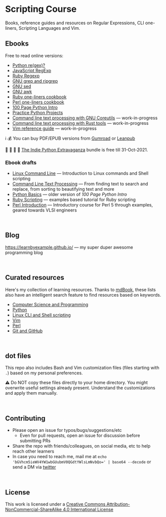 # Scripting Course

Books, reference guides and resources on Regular Expressions, CLI one-liners, Scripting Languages and Vim.

## Ebooks

Free to read online versions:

* [Python re(gex)?](https://learnbyexample.github.io/py_regular_expressions/)
* [JavaScript RegExp](https://learnbyexample.github.io/learn_js_regexp/)
* [Ruby Regexp](https://learnbyexample.github.io/Ruby_Regexp/)
* [GNU grep and ripgrep](https://learnbyexample.github.io/learn_gnugrep_ripgrep/)
* [GNU sed](https://learnbyexample.github.io/learn_gnused/)
* [GNU awk](https://learnbyexample.github.io/learn_gnuawk/)
* [Ruby one-liners cookbook](https://learnbyexample.github.io/learn_ruby_oneliners/)
* [Perl one-liners cookbook](https://learnbyexample.github.io/learn_perl_oneliners/)
* [100 Page Python Intro](https://learnbyexample.github.io/100_page_python_intro/)
* [Practice Python Projects](https://learnbyexample.github.io/practice_python_projects/)
* [Command line text processing with GNU Coreutils](https://learnbyexample.github.io/cli_text_processing_coreutils/) — work-in-progress
* [Command line text processing with Rust tools](https://learnbyexample.github.io/cli_text_processing_rust/) — work-in-progress
* [Vim reference guide](https://learnbyexample.github.io/vim_reference/) — work-in-progress

:information_source: :moneybag: You can buy PDF/EPUB versions from [Gumroad](https://learnbyexample.gumroad.com/) or [Leanpub](https://leanpub.com/u/learnbyexample)

📢 📢 📢 🐍 [The Indie Python Extravaganza](https://leanpub.com/b/theindiepythonextravaganza/c/pytober) bundle is free till 31-Oct-2021.

### Ebook drafts

* [Linux Command Line](https://github.com/learnbyexample/Linux_command_line) — Introduction to Linux commands and Shell scripting
* [Command Line Text Processing](https://github.com/learnbyexample/Command-line-text-processing) — From finding text to search and replace, from sorting to beautifying text and more
* [Python Basics](https://github.com/learnbyexample/Python_Basics) — older version of *100 Page Python Intro*
* [Ruby Scripting](https://github.com/learnbyexample/Ruby_Scripting) — examples based tutorial for Ruby scripting
* [Perl Introduction](https://github.com/learnbyexample/Perl_intro) — Introductory course for Perl 5 through examples, geared towards VLSI engineers

<br>

## Blog

https://learnbyexample.github.io/ — my super duper awesome programming blog

<br>

## Curated resources

Here's my collection of learning resources. Thanks to [mdBook](https://github.com/rust-lang/mdBook), these lists also have an intelligent search feature to find resources based on keywords.

* [Computer Science and Programming](https://learnbyexample.github.io/curated_resources/cs_programming.html)
* [Python](https://learnbyexample.github.io/py_resources/)
* [Linux CLI and Shell scripting](https://learnbyexample.github.io/curated_resources/linux_cli_scripting.html)
* [Vim](https://learnbyexample.github.io/curated_resources/vim.html)
* [Perl](https://learnbyexample.github.io/curated_resources/perl.html)
* [Git and GitHub](https://learnbyexample.github.io/curated_resources/git_and_github.html)

<br>

## dot files

This repo also includes Bash and Vim customization files (files starting with `.`) based on my personal preferences.

⚠️ Do NOT copy these files directly to your home directory. You might overwrite useful settings already present. Understand the customizations and apply them manually.

<br>

## Contributing

* Please open an issue for typos/bugs/suggestions/etc
    * Even for pull requests, open an issue for discussion before submitting PRs
* Share the repo with friends/colleagues, on social media, etc to help reach other learners
* In case you need to reach me, mail me at `echo 'bGVhcm5ieWV4YW1wbGUubmV0QGdtYWlsLmNvbQo=' | base64 --decode` or send a DM via [twitter](https://twitter.com/learn_byexample)

<br>

## License

This work is licensed under a [Creative Commons Attribution-NonCommercial-ShareAlike 4.0 International License](https://creativecommons.org/licenses/by-nc-sa/4.0/)
